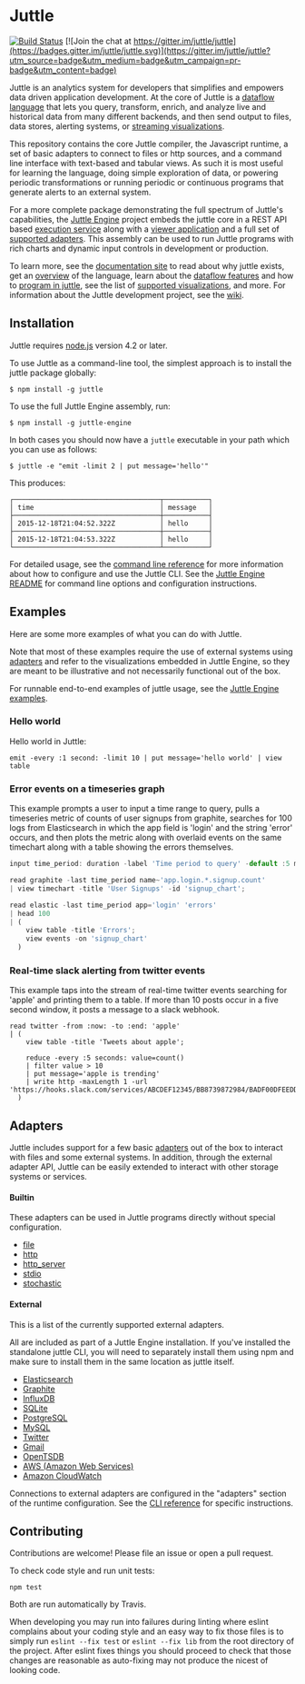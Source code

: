 # Juttle

[![Build Status](https://travis-ci.org/juttle/juttle.svg?branch=master)](https://travis-ci.org/juttle/juttle)
[![Join the chat at https://gitter.im/juttle/juttle](https://badges.gitter.im/juttle/juttle.svg)](https://gitter.im/juttle/juttle?utm_source=badge&utm_medium=badge&utm_campaign=pr-badge&utm_content=badge)

Juttle is an analytics system for developers that simplifies and empowers data
driven application development. At the core of Juttle is a [dataflow
language](./docs/concepts/dataflow.md) that lets you query, transform, enrich,
and analyze live and historical data from many different backends, and then send
output to files, data stores, alerting systems, or [streaming
visualizations](http://github.com/juttle/juttle-viz).

This repository contains the core Juttle compiler, the Javascript runtime, a set
of basic adapters to connect to files or http sources, and a command line
interface with text-based and tabular views. As such it is most useful for
learning the language, doing simple exploration of data, or powering periodic
transformations or running periodic or continuous programs that generate alerts to an external system.

For a more complete package demonstrating the full spectrum of Juttle's
capabilities, the [Juttle Engine](https://github.com/juttle/juttle-engine)
project embeds the juttle core in a REST API based [execution
service](https://github.com/juttle/juttle-service) along with a [viewer
application](https://github.com/juttle/juttle-viewer) and a full set of
[supported adapters](#adapters). This assembly can be used to run Juttle
programs with rich charts and dynamic input controls in development or
production.

To learn more, see the [documentation site](https://juttle.github.io/juttle) to read about why juttle exists,
get an [overview](https://juttle.github.io/juttle/concepts/overview) of the language, learn about the
[dataflow features](https://juttle.github.io/juttle/concepts/dataflow) and how to [program in juttle](https://juttle.github.io/juttle/concepts/programming_constructs), see the list of [supported visualizations](https://juttle.github.io/juttle-viz), and more. For information about the Juttle development project, see the [wiki](https://github.com/juttle/juttle/wiki).

## Installation

Juttle requires [node.js](https://nodejs.org/) version 4.2 or later.

To use Juttle as a command-line tool, the simplest approach is to install the juttle package globally:

```
$ npm install -g juttle
```

To use the full Juttle Engine assembly, run:

```
$ npm install -g juttle-engine
```

In both cases you should now have a `juttle` executable in your path which you can use as follows:

```
$ juttle -e "emit -limit 2 | put message='hello'"
```

This produces:

```
┌────────────────────────────────────┬───────────┐
│ time                               │ message   │
├────────────────────────────────────┼───────────┤
│ 2015-12-18T21:04:52.322Z           │ hello     │
├────────────────────────────────────┼───────────┤
│ 2015-12-18T21:04:53.322Z           │ hello     │
└────────────────────────────────────┴───────────┘
```

For detailed usage, see the [command line reference](./docs/reference/cli.md) for more information about how to configure and use the Juttle CLI.
See the [Juttle Engine README](https://github.com/juttle/juttle-engine/blob/master/README.md) for command line options and configuration instructions.

## Examples

Here are some more examples of what you can do with Juttle.

Note that most of these examples require the use of external systems using [adapters](#adapters) and refer to the visualizations embedded in Juttle Engine, so they are meant to be illustrative and not necessarily functional out of the box.

For runnable end-to-end examples of juttle usage, see the [Juttle Engine examples](https://github.com/juttle/juttle-engine/tree/master/examples).

### Hello world

Hello world in Juttle:

```juttle
emit -every :1 second: -limit 10 | put message='hello world' | view table
```

### Error events on a timeseries graph

This example prompts a user to input a time range to query, pulls a timeseries
metric of counts of user signups from graphite, searches for 100 logs from
Elasticsearch in which the app field is 'login' and the string 'error' occurs,
and then plots the metric along with overlaid events on the same timechart along
with a table showing the errors themselves.

```javascript
input time_period: duration -label 'Time period to query' -default :5 minutes:;

read graphite -last time_period name~'app.login.*.signup.count'
| view timechart -title 'User Signups' -id 'signup_chart';

read elastic -last time_period app='login' 'errors'
| head 100
| (
    view table -title 'Errors';
    view events -on 'signup_chart'
  )
```

### Real-time slack alerting from twitter events

This example taps into the stream of real-time twitter events searching for 'apple' and printing them to a table. If more than 10 posts occur in a five second window, it posts a message to a slack webhook.

```juttle
read twitter -from :now: -to :end: 'apple'
| (
    view table -title 'Tweets about apple';

    reduce -every :5 seconds: value=count()
    | filter value > 10
    | put message='apple is trending'
    | write http -maxLength 1 -url 'https://hooks.slack.com/services/ABCDEF12345/BB8739872984/BADF00DFEEDDAB'
  )
```

<a name="adapters"></a>
## Adapters

Juttle includes support for a few basic [adapters](./docs/adapters/index.md)
out of the box to interact with files and some external systems. In addition,
through the external adapter API, Juttle can be easily extended to interact with
other storage systems or services.

#### Builtin

These adapters can be used in Juttle programs directly without special
configuration.

* [file](./docs/adapters/file.md)
* [http](./docs/adapters/http.md)
* [http_server](./docs/adapters/http_server.md)
* [stdio](./docs/adapters/stdio.md)
* [stochastic](./docs/adapters/stochastic.md)

#### External

This is a list of the currently supported external adapters.

All are included as part of a Juttle Engine installation. If you've installed
the standalone juttle CLI, you will need to separately install them using npm
and make sure to install them in the same location as juttle itself.

* [Elasticsearch](https://github.com/juttle/juttle-elastic-adapter/)
* [Graphite](https://github.com/juttle/juttle-graphite-adapter/)
* [InfluxDB](https://github.com/juttle/juttle-influx-adapter/)
* [SQLite](https://github.com/juttle/juttle-sqlite-adapter/)
* [PostgreSQL](https://github.com/juttle/juttle-postgres-adapter/)
* [MySQL](https://github.com/juttle/juttle-mysql-adapter/)
* [Twitter](https://github.com/juttle/juttle-twitter-adapter/)
* [Gmail](https://github.com/juttle/juttle-gmail-adapter/)
* [OpenTSDB](https://github.com/juttle/juttle-opentsdb-adapter/)
* [AWS (Amazon Web Services)](https://github.com/juttle/juttle-aws-adapter/)
* [Amazon CloudWatch](https://github.com/juttle/juttle-cloudwatch-adapter/)

Connections to external adapters are configured in the "adapters" section of the runtime configuration. See the [CLI reference](./docs/reference/cli.md) for specific instructions.

## Contributing

Contributions are welcome! Please file an issue or open a pull request.

To check code style and run unit tests:
```
npm test
```

Both are run automatically by Travis.

When developing you may run into failures during linting where eslint complains
about your coding style and an easy way to fix those files is to simply run
`eslint --fix test` or `eslint --fix lib` from the root directory of the project.
After eslint fixes things you should proceed to check that those changes are
reasonable as auto-fixing may not produce the nicest of looking code.

